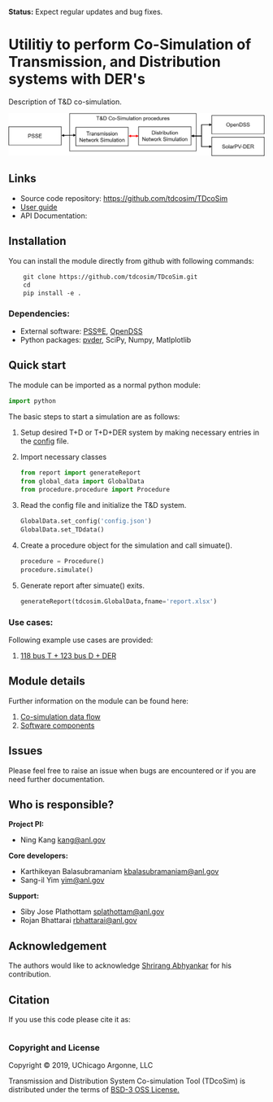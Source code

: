 **Status:** Expect regular updates and bug fixes.

# Utilitiy to perform Co-Simulation of Transmission, and Distribution systems with DER's

Description of T&D co-simulation.



![schematic of TDcoSim](docs/images/software_simple_block_diagram.png)

## Links
* Source code repository: https://github.com/tdcosim/TDcoSim
* [User guide](docs/chapter_1_introduction.md) 
* API Documentation:

## Installation
You can install the module directly from github with following commands:
```
    git clone https://github.com/tdcosim/TDcoSim.git
    cd
    pip install -e .
```

### Dependencies:
* External software: [PSS®E](https://new.siemens.com/global/en/products/energy/services/transmission-distribution-smart-grid/consulting-and-planning/pss-software/pss-e.html), [OpenDSS](https://sourceforge.net/projects/electricdss/)
* Python packages: [pvder](https://github.com/sibyjackgrove/SolarPV-DER-simulation-utility), SciPy, Numpy, Matlplotlib

## Quick start
The module can be imported as a normal python module:
   ```python
   import python
   ```

The basic steps to start a simulation are as follows:

1. Setup desired T+D or T+D+DER system by making necessary entries in the [config](docs/chapter_2_understanding_config_file.md) file.

2. Import necessary classes

   ```python
   from report import generateReport
   from global_data import GlobalData
   from procedure.procedure import Procedure
   ```

3. Read the config file and initialize the T&D system.
    ```python
    GlobalData.set_config('config.json')
    GlobalData.set_TDdata()
    ```

4. Create a procedure object for the simulation and call simuate().
    ```python
    procedure = Procedure()
    procedure.simulate()
    ```

5. Generate report after simuate() exits.
    ```python
    generateReport(tdcosim.GlobalData,fname='report.xlsx')
    ```

### Use cases:
Following example use cases are provided:
1. [118 bus T + 123 bus D + DER](docs/Example_2.md)

## Module details
Further information on the module can be found here:
1. [Co-simulation data flow](docs/pvder_integration_info_flow.pdf)
2. [Software components](docs/software_details.md)

## Issues
Please feel free to raise an issue when bugs are encountered or if you are need further documentation.

## Who is responsible?
**Project PI:**

- Ning Kang kang@anl.gov

**Core developers:**

- Karthikeyan Balasubramaniam kbalasubramaniam@anl.gov
- Sang-il Yim yim@anl.gov

**Support:**

- Siby Jose Plathottam splathottam@anl.gov
- Rojan Bhattarai rbhattarai@anl.gov

## Acknowledgement
The authors would like to acknowledge [Shrirang Abhyankar](https://github.com/abhyshr) for his contribution.

## Citation
If you use this code please cite it as:
```

```
### Copyright and License
Copyright © 2019, UChicago Argonne, LLC

Transmission and Distribution System Co-simulation Tool (TDcoSim) is distributed under the terms of [BSD-3 OSS License.](LICENSE.md)

